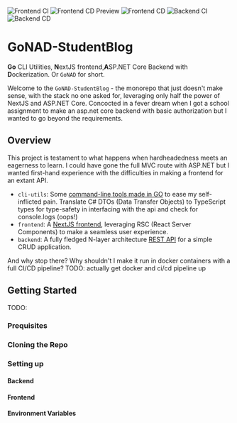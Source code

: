![Frontend CI](https://github.com/SQUASHD/GoNAD-StudentBlog/actions/workflows/ci-frontend.yml/badge.svg)
![Frontend CD Preview](https://github.com/SQUASHD/GoNAD-StudentBlog/actions/workflows/cd-frontend-preview.yml/badge.svg)
![Frontend CD](https://github.com/SQUASHD/GoNAD-StudentBlog/actions/workflows/cd-frontend-pro.yml/badge.svg)
![Backend CI](https://github.com/SQUASHD/GoNAD-StudentBlog/actions/workflows/ci-backend.yml/badge.svg)
![Backend CD](https://github.com/SQUASHD/GoNAD-StudentBlog/actions/workflows/cd-backend.yml/badge.svg)

# GoNAD-StudentBlog

**Go** CLI Utilities, **N**extJS frontend,**A**SP.NET Core Backend with **D**ockerization. Or `GoNAD` for short.

Welcome to the `GoNAD-StudentBlog` - the monorepo that just doesn't make sense, with the stack no one asked for, leveraging only half the power of NextJS and ASP.NET Core.
Concocted in a fever dream when I got a school assignment to make an asp.net core backend with basic authorization
but I wanted to go beyond the requirements.

## Overview

This project is testament to what happens when hardheadedness meets an eagerness to learn. I could have gone the
full MVC route with ASP.NET but I wanted first-hand experience with the difficulties in making a frontend for an extant
API.

- `cli-utils`: Some [command-line tools made in GO](./cli-utils/) to ease my self-inflicted pain. Translate C# DTOs (Data Transfer Objects) to TypeScript types for type-safety in interfacing with the api and check for console.logs (oops!)
- `frontend`: A [NextJS frontend](./frontend/), leveraging RSC (React Server Components) to make a seamless user experience.
- `backend`: A fully fledged N-layer architecture [REST API](./backend/) for a simple CRUD application.

And why stop there? Why shouldn't I make it run in docker containers with a full CI/CD pipeline?
TODO: actually get docker and ci/cd pipeline up

## Getting Started

TODO:

### Prequisites

### Cloning the Repo

### Setting up

#### Backend

#### Frontend

#### Environment Variables
